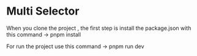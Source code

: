# Multi Selector

When you clone the project , the first step is install the package.json with this command -> pnpm install

For run the project use this command -> pnpm run dev